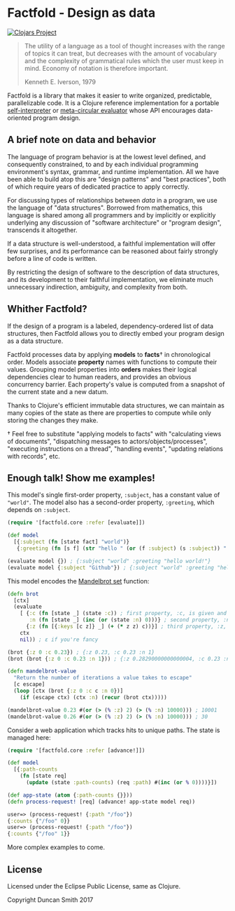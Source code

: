 # Factfold - Design as data

[![Clojars Project](https://img.shields.io/clojars/v/factfold.svg)](https://clojars.org/factfold)

> The utility of a language as a tool of thought increases with the range of topics it can treat, but decreases with the amount of vocabulary and the complexity of grammatical rules which the user must keep in mind. Economy of notation is therefore important.
>
> Kenneth E. Iverson, 1979

Factfold is a library that makes it easier to write organized, predictable, parallelizable code. It is a Clojure reference implementation for a portable [self-interpreter](https://en.wikipedia.org/wiki/Meta-circular_evaluator) or [meta-circular evaluator](https://mitpress.mit.edu/sicp/full-text/book/book-Z-H-26.html#%25_sec_4.1) whose API encourages data-oriented program design.

## A brief note on data and behavior

The language of program behavior is at the lowest level defined, and consequently constrained, to and by each individual programming environment's syntax, grammar, and runtime implementation. All we have been able to build atop this are "design patterns" and "best practices", both of which require years of dedicated practice to apply correctly.

For discussing types of relationships between *data* in a program, we use the language of "data structures". Borrowed from mathematics, this language is shared among all programmers and by implicitly or explicitly underlying any discussion of "software architecture" or "program design", transcends it altogether.

If a data structure is well-understood, a faithful implementation will offer few surprises, and its performance can be reasoned about fairly strongly before a line of code is written.

By restricting the design of software to the description of data structures, and its development to their faithful implementation, we eliminate much unnecessary indirection, ambiguity, and complexity from both.

## Whither Factfold?

If the design of a program is a labeled, dependency-ordered list of data structures, then Factfold allows you to directly embed your program design as a data structure.

Factfold processes data by applying **models** to **facts**† in chronological order. Models associate **property** names with functions to compute their values. Grouping model properties into **orders** makes their logical dependencies clear to human readers, and provides an obvious concurrency barrier. Each property's value is computed from a snapshot of the current state and a new datum.

Thanks to Clojure's efficient immutable data structures, we can maintain as many copies of the state as there are properties to compute while only storing the changes they make.

† Feel free to substitute "applying models to facts" with "calculating views of documents", "dispatching messages to actors/objects/processes", "executing instructions on a thread", "handling events", "updating relations with records", etc.

## Enough talk! Show me examples!

This model's single first-order property, `:subject`, has a constant value of `"world"`. The model also has a second-order property, `:greeting`, which depends on `:subject`.

```clj
(require '[factfold.core :refer [evaluate]])

(def model
  [{:subject (fn [state fact] "world")}
   {:greeting (fn [s f] (str "hello " (or (f :subject) (s :subject)) "!"))}])

(evaluate model {}) ; {:subject "world" :greeting "hello world!"}
(evaluate model {:subject "Github"}) ; {:subject "world" :greeting "hello Github!"}
```

This model encodes the [Mandelbrot set](https://en.wikipedia.org/wiki/Mandelbrot_set) function:

```clj
(defn brot
  [ctx]
  (evaluate
    [ {:c (fn [state _] (state :c)) ; first property, :c, is given and remains the same
       :n (fn [state _] (inc (or (state :n) 0)))} ; second property, :n, increases each run
      {:z (fn [{:keys [c z]} _] (+ (* z z) c))}] ; third property, :z, is second-order and depends upon c
    ctx
    nil)) ; ε if you're fancy

(brot {:z 0 :c 0.23}) ; {:z 0.23, :c 0.23 :n 1}
(brot (brot {:z 0 :c 0.23 :n 1})) ; {:z 0.28290000000000004, :c 0.23 :n 2}

(defn mandelbrot-value
  "Return the number of iterations a value takes to escape"
  [c escape]
  (loop [ctx (brot {:z 0 :c c :n 0})]
    (if (escape ctx) (ctx :n) (recur (brot ctx)))))

(mandelbrot-value 0.23 #(or (> (% :z) 2) (> (% :n) 10000))) ; 10001
(mandelbrot-value 0.26 #(or (> (% :z) 2) (> (% :n) 10000))) ; 30
```

Consider a web application which tracks hits to unique paths. The state is managed here:

```clj
(require '[factfold.core :refer [advance!]])

(def model
  [{:path-counts
    (fn [state req]
      (update (state :path-counts) (req :path) #(inc (or % 0))))}])

(def app-state (atom {:path-counts {}}))
(defn process-request! [req] (advance! app-state model req))

user=> (process-request! {:path "/foo"})
{:counts {"/foo" 0}}
user=> (process-request! {:path "/foo"})
{:counts {"/foo" 1}}
```

More complex examples to come.

## License

Licensed under the Eclipse Public License, same as Clojure.

Copyright Duncan Smith 2017